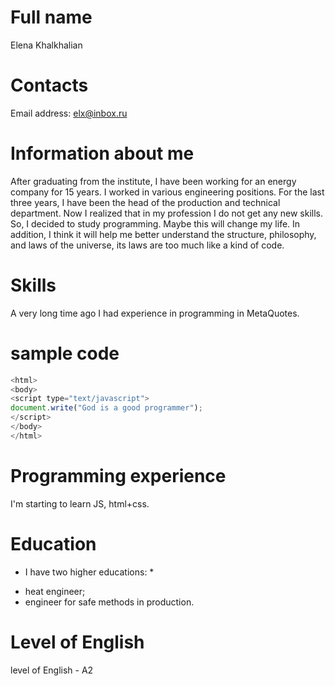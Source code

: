 # Full name
Elena Khalkhalian

# **Contacts**
Email address: elx@inbox.ru

# **Information about me**
After graduating from the institute, I have been working for an energy company for 15 years. I worked in various engineering positions. For the last three years, I have been the head of the production and technical department. Now I realized that in my profession I do not get any new skills. So, I decided to study programming. Maybe this will change my life. In addition, I think it will help me better understand the structure, philosophy, and laws of the universe, its laws are too much like a kind of code.

# **Skills**

A very long time ago I had experience in programming in MetaQuotes.

# **sample code**
```javascript
<html>
<body>
<script type="text/javascript">
document.write("God is a good programmer");
</script>
</body>
</html>
```
# **Programming experience**
I'm starting to learn JS, html+css.

# **Education**

* I have two higher educations: *
+ heat engineer;
+ engineer for safe methods in production.

# **Level of English**
level of English - A2


